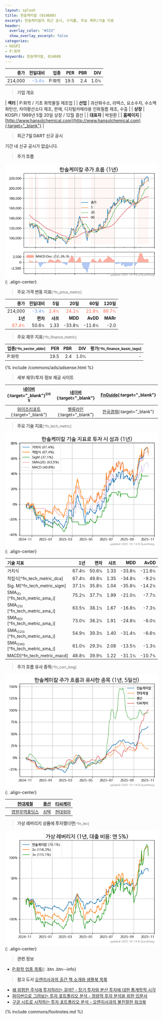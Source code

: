 ```yaml
---
layout: splash
title: 한솔케미칼 (014680)
excerpt: 한솔케미칼의 최근 공시, 수익률, 주요 재무/기술 지표
header:
  overlay_color: "#333"
  show_overlay_excerpt: false
categories:
- KOSPI
- P:화학
keywords: 한솔케미칼, 014680
---
```


| **종가** | **전일대비** | **업종** | **PER** | **PBR** | **DIV** |
| -------: | -----------: | -------: | ------: | ------: | ------: |
| 214,000 | <span style="color: cornflowerblue">-3.4<small>%</small></span> | P:화학 | 19.5 | 2.4 | 1.0<small>%</small> |

<!-- more -->


> **기업 개요**<a id="company"></a>

| <span style="white-space:nowrap;">**섹터**</span> | P:화학 / 기초 화학물질 제조업 |
| <span style="white-space:nowrap;">**산업**</span> | 과산화수소, 라텍스, 요소수지, 수소액화탄산, 차아황산소다 제조, 판매, 디지털카메라용 인화필름 제조, 수출 |
| <span style="white-space:nowrap;">**상장**</span> | KOSPI / 1989년 5월 20일 상장 / 12월 결산 |
| <span style="white-space:nowrap;">**대표자**</span> | 박원환 |
| <span style="white-space:nowrap;">**홈페이지**</span> | [http://www.hansolchemical.com](http://www.hansolchemical.com){:target="_blank"} |


> **최근 7일 DART 신규 공시**<a id="dart"></a>

기간 내 신규 공시가 없습니다.


> **주가 흐름**<a id="price"></a>

![014680](/stock/images/014680.png){: .align-center}


> **주요 가격 변동 지표**<small>[^fn_price_metric]</small>

| **종가** | **전일대비** | **5일** | **20일** | **60일** | **120일** |
| -------: | -----------: | ------: | -------: | -------: | --------: |
| 214,000 | <span style="color: cornflowerblue">-3.4<small>%</small></span> | <span style="color: tomato">2.4<small>%</small></span> | <span style="color: tomato">24.1<small>%</small></span> | <span style="color: tomato">22.8<small>%</small></span> | <span style="color: tomato">89.7<small>%</small></span> |
| **1년** | **편차** | **샤프** | **MDD** | **AvDD** | **MARr** |
| <span style="color: tomato">67.4<small>%</small></span> | 50.6<small>%</small> | 1.33 | -33.8<small>%</small> | -11.6<small>%</small> | -2.0 |


> **주요 재무 지표**<small>[^fn_finance_metric]</small>

| **업종**<small>[^fn_sector_abbr]</small> | **PER** | **PBR** | **DIV** | **평가**<small>[^fn_finance_basic_tags]</small> |
| :--------------------------------------- | ------: | ------: | ------: | ----------------------------------------------: |
| P:화학 | 19.5 | 2.4 | 1.0<small>%</small> | - |



{% include /commons/ads/adsense.html %}

> **세부 재무/투자 정보 제공 사이트**

| [네이버](https://m.stock.naver.com/domestic/stock/014680/finance/summary){:target="_blank"}<sup><small>모바일</small></sup> | [네이버](https://finance.naver.com/item/coinfo.naver?code=014680){:target="_blank"} | [FnGuide](https://comp.fnguide.com/SVO2/ASP/SVD_Invest.asp?gicode=A014680&MenuYn=Y){:target="_blank"} |
| :---: | :---: | :---: |
| [와이즈리포트](https://comp.wisereport.co.kr/company/c1040001.aspx?cmp_cd=014680){:target="_blank"} | [밸류라인](https://www.valueline.co.kr/finance/summary/014680){:target="_blank"} | [한국경제](https://markets.hankyung.com/stock/014680/financial-summary){:target="_blank"} |


> **주요 기술 지표**<small>[^fn_tech_metric]</small>


![014680](/stock/images/014680_tech.png){: .align-center}

| **기술 지표** | **1년** | **편차** | **샤프** | **MDD** | **AvDD** |
| :------------ | ------: | -----------: | -------: | ------: | -------: |
| 거치식 | 67.4<small>%</small> | 50.6<small>%</small> | 1.33 | -33.8<small>%</small> | -11.6<small>%</small> |
| 적립식[^fn_tech_metric_dca] | 67.4<small>%</small> | 49.8<small>%</small> | 1.35 | -34.8<small>%</small> | -9.2<small>%</small> |
| Sig. M[^fn_tech_metric_sigm] | 37.1<small>%</small> | 35.8<small>%</small> | 1.04 | -35.8<small>%</small> | -14.2<small>%</small> |
| SMA<small><sub>(5)</sub></small>[^fn_tech_metric_sma_i] | 75.2<small>%</small> | 37.7<small>%</small> | 1.99 | -21.0<small>%</small> | -7.7<small>%</small> |
| SMA<small><sub>(20)</sub></small>[^fn_tech_metric_sma_i] | 63.5<small>%</small> | 38.1<small>%</small> | 1.67 | -16.8<small>%</small> | -7.3<small>%</small> |
| SMA<small><sub>(60)</sub></small>[^fn_tech_metric_sma_i] | 73.0<small>%</small> | 38.2<small>%</small> | 1.91 | -24.8<small>%</small> | -6.0<small>%</small> |
| SMA<small><sub>(120)</sub></small>[^fn_tech_metric_sma_i] | 54.9<small>%</small> | 39.3<small>%</small> | 1.40 | -31.4<small>%</small> | -6.6<small>%</small> |
| SMA<small><sub>(240)</sub></small>[^fn_tech_metric_sma_i] | 61.0<small>%</small> | 29.3<small>%</small> | 2.08 | -13.5<small>%</small> | -1.3<small>%</small> |
| MACD[^fn_tech_metric_macd] | 48.8<small>%</small> | 39.9<small>%</small> | 1.22 | -31.1<small>%</small> | -10.7<small>%</small> |


> **주가 흐름 유사 종목**<a id="corr"></a><small>[^fn_corr_long]</small>

![014680](/stock/images/014680_corr.png){: .align-center}

|       | [현대제철](/004020/) | [풍산](/103140/) | [티씨케이](/064760/) |
| :---: | :------------------------------------: | :------------------------------------: | :------------------------------------: |
|       | [영원무역홀딩스](/009970/) | [심텍](/222800/) | [현대위아](/011210/) |


> **가상 레버리지 상품에 투자했다면**<a id="2x"></a><small>[^fn_lev]</small>

![014680](/stock/images/014680_2x.png){: .align-center}


> **관련 정보**

- [P:화학 업종 목록](/stats/sector/kospi_업종_화학_종목/){: .btn .btn--info}

> **참고 도서** [오렌지사과의 출간 책 소개와 샘플북 목록](https://kongdori.tistory.com/691)

- [왜 위험한 주식에 투자하라는 걸까? - 장기 투자와 분산 투자에 대한 통계학적 시각](https://kongdori.tistory.com/421)
- [파이썬으로 그려보는 투자 포트폴리오 분석  - 정량적 투자 분석을 위한 입문서](https://kongdori.tistory.com/643)
- [구글 시트로 시작하는 투자 포트폴리오 분석 - 오렌지사과의 불친절한 워크북](https://kongdori.tistory.com/449)


{% include commons/footnotes.md %}
